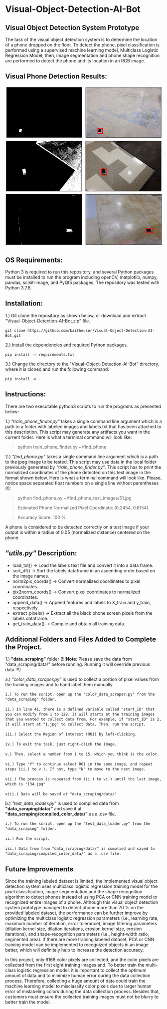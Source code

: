 # Visual-Object-Detection-AI-Bot
## Visual Object Detection System Prototype
The task of the visual object detection system is to determine the location of a phone dropped on the floor. To detect the phone, pixel classification is performed using a supervised machine learning model, Multiclass Logistic Regression Model; then, image segmentation and phone shape recognition are performed to detect the phone and its location in an RGB image.

## Visual Phone Detection Results:
![Image 12.jpg](./Results/12_result.png)
![Image 51.jpg](./Results/51_result.png)
![Image 120.jpg](./Results/120_result.png)

## OS Requirements:
Python 3 is required to run this repository, and several Python packages must be installed to run the program including openCV, matplotlib, numpy, pandas, scikit-image, and PyQt5 packages. The repository was tested with Python 3.7.6.

## Installation:
1.) Git clone the repository as shown below, or download and extract "Visual-Object-Detection-AI-Bot.zip" file.

```
git clone https://github.com/kaitheuser/Visual-Object-Detection-AI-Bot.git
```

2.) Install the dependencies and required Python packages.

```
pip install -r requirements.txt
```

3.) Change the directory to the "Visual-Object-Detection-AI-Bot" directory, where it is cloned and run the following command:

```
pip install -e .
```

## Instructions:
There are two executable python3 scripts to run the programs as presented below:

1.) *"train_phone_finder.py"* takes a single command line argument which is a path to a folder with labeled images and labels.txt that has been attached to this description. This script may generate any artifacts you want in the current folder. Here is what a terminal command will look like:

> python train_phone_finder.py ~/find_phone

2.) *"find_phone.py"* takes a single command line argument which is a path to the jpeg image to be tested. This script may use data in the local folder previously
generated by *"train_phone_finder.py"*. This script has to print the normalized coordinates of the phone detected on this test image in the format shown below. Here is what a terminal command will look like. Please, notice space separated float numbers on a single line without parentheses (!):

> python find_phone.py ~/find_phone_test_images/51.jpg

> Estimated Phone Normalized Pixel Coordinate: (0.2454, 0.6154)

> Accuracy Score: 100 %

A phone is considered to be detected correctly on a test image if your output is within a radius of 0.05 (normalized distance) centered on the phone.

## *"utils.py"* Description:
- load_txt() -> Load the labels text file and convert it into a data frame.
- sort_df() -> Sort the labels dataframe in an ascending order based on the image names.
- norm2pix_coords() -> Convert normalized coordinates to pixel coordinates.
- pix2norm_coords() -> Convert pixel coordinates to normalized coordinates.
- append_data() -> Append features and labels to X_train and y_train, respectively.
- extract_pixels() -> Extract all the black phone screen pixels from the labels dataframe.
- get_train_data() -> Compile and obtain all training data.

## Additional Folders and Files Added to Complete the Project.
1.) **"data_scraping"** folder (!!!**Note**: Please save the data from "data_scraping/data/" before running. Running it will override previous data.!!!)

a.) *"color_data_scraper.py"* is used to collect a portion of pixel values from the training images and to hand label them manually.

    i.) To run the script, open up the "color_data_scraper.py" from the "data_scraping" folder. 
    
    ii.) In line 41, there is a defined variable called "start_ID" that you can modify from 1 to 129. It will starts at the training images that you wanted to collect data from. For example, if "start_ID" is 2, it will start at "1.jpg" to collect data. Then, run the script.

    iii.) Select the Region of Interest (ROI) by left-clicking.

    iv.) To exit the task, just right-click the image.

    v.) Then, select a number from 1 to 15, which you think is the color.

    vi.) Type "Y" to continue select ROI in the same image, and repeat steps iii.) to v.). If not, type "N" to move to the next image.

    vii.) The process is repeated from iii.) to vi.) until the last image, which is "134.jpg"

    viii.) Data will be saved at "data_scraping/data/".

b.) *"test_data_loader.py"* is used to compiled data from **"data_scraping/data/"**  and save it at **"data_scraping/compiled_color_data/"** as a .csv file.

    i.) To run the script, open up the "test_data_loader.py" from the "data_scraping" folder. 

    ii.) Run the script.
    
    iii.) Data from from "data_scraping/data/" is complied and saved to "data_scraping/compiled_color_data/" as a .csv file.

## Future Improvements
Since the training labeled dataset is limited, the implemented visual object detection system uses multiclass logistic regression training model for the pixel classification, image segmentation and the shape recognition algorithm to detect phones instead of using PCA or CNN training model to recognized entire images of a phone. Although this visual object detection system prototype managed to detect phone more than 70 % on the provided labeled dataset, the performance can be further improve by optimizing the multiclass logistic regression parameters (i.e., learning rate, maximum number of iteration, error tolerance), image filtering parameters (dilation kernel size, dilation iterations, erosion kernel size, erosion iterations), and shape-recognition parameters (i.e., height-width ratio, segmented area). If there are more training labeled dataset, PCA or CNN training model can be implemented to recognized objects in an image better, which will definitely help to increase the detection accuracy.

In this project, only 6168 color pixels are collected, and the color pixels are collected from the first eight training images and. To better train the multi-class logistic regression model, it is important to collect the optimum amount of data and to minimize human error during the data collection process. Therefore, collecting
a huge amount of data could train the machine learning model to misclassify color pixels due to larger human error of mislabeling colors during the data collection process. Besides that, customers must ensure the collected training images must not be blurry to better train the model.

